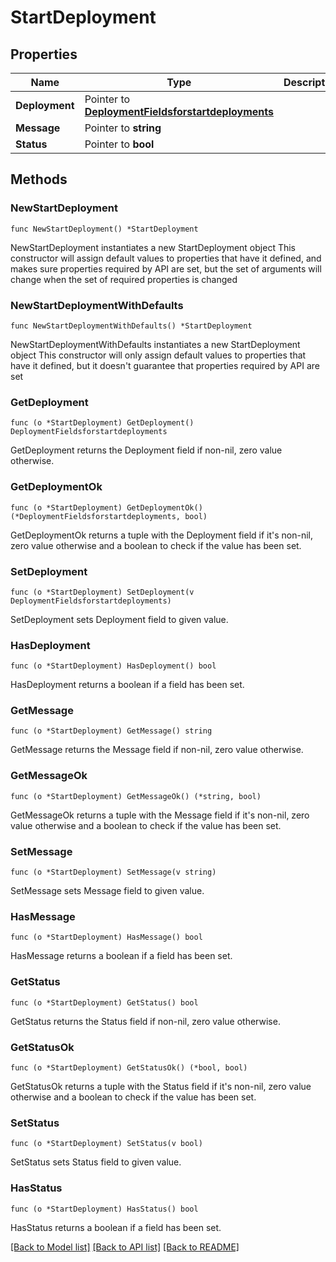 # StartDeployment

## Properties

Name | Type | Description | Notes
------------ | ------------- | ------------- | -------------
**Deployment** | Pointer to [**DeploymentFieldsforstartdeployments**](DeploymentFieldsforstartdeployments.md) |  | [optional] 
**Message** | Pointer to **string** |  | [optional] 
**Status** | Pointer to **bool** |  | [optional] 

## Methods

### NewStartDeployment

`func NewStartDeployment() *StartDeployment`

NewStartDeployment instantiates a new StartDeployment object
This constructor will assign default values to properties that have it defined,
and makes sure properties required by API are set, but the set of arguments
will change when the set of required properties is changed

### NewStartDeploymentWithDefaults

`func NewStartDeploymentWithDefaults() *StartDeployment`

NewStartDeploymentWithDefaults instantiates a new StartDeployment object
This constructor will only assign default values to properties that have it defined,
but it doesn't guarantee that properties required by API are set

### GetDeployment

`func (o *StartDeployment) GetDeployment() DeploymentFieldsforstartdeployments`

GetDeployment returns the Deployment field if non-nil, zero value otherwise.

### GetDeploymentOk

`func (o *StartDeployment) GetDeploymentOk() (*DeploymentFieldsforstartdeployments, bool)`

GetDeploymentOk returns a tuple with the Deployment field if it's non-nil, zero value otherwise
and a boolean to check if the value has been set.

### SetDeployment

`func (o *StartDeployment) SetDeployment(v DeploymentFieldsforstartdeployments)`

SetDeployment sets Deployment field to given value.

### HasDeployment

`func (o *StartDeployment) HasDeployment() bool`

HasDeployment returns a boolean if a field has been set.

### GetMessage

`func (o *StartDeployment) GetMessage() string`

GetMessage returns the Message field if non-nil, zero value otherwise.

### GetMessageOk

`func (o *StartDeployment) GetMessageOk() (*string, bool)`

GetMessageOk returns a tuple with the Message field if it's non-nil, zero value otherwise
and a boolean to check if the value has been set.

### SetMessage

`func (o *StartDeployment) SetMessage(v string)`

SetMessage sets Message field to given value.

### HasMessage

`func (o *StartDeployment) HasMessage() bool`

HasMessage returns a boolean if a field has been set.

### GetStatus

`func (o *StartDeployment) GetStatus() bool`

GetStatus returns the Status field if non-nil, zero value otherwise.

### GetStatusOk

`func (o *StartDeployment) GetStatusOk() (*bool, bool)`

GetStatusOk returns a tuple with the Status field if it's non-nil, zero value otherwise
and a boolean to check if the value has been set.

### SetStatus

`func (o *StartDeployment) SetStatus(v bool)`

SetStatus sets Status field to given value.

### HasStatus

`func (o *StartDeployment) HasStatus() bool`

HasStatus returns a boolean if a field has been set.


[[Back to Model list]](../README.md#documentation-for-models) [[Back to API list]](../README.md#documentation-for-api-endpoints) [[Back to README]](../README.md)


